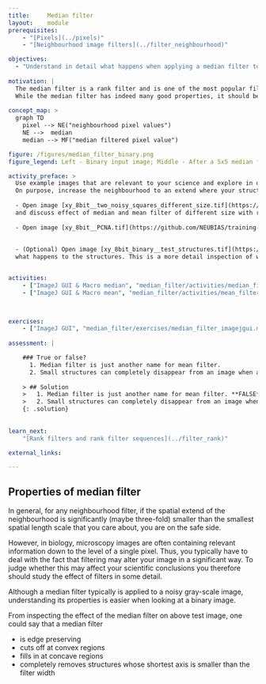 ```yaml
---
title:     Median filter
layout:    module
prerequisites:
    - "[Pixels](../pixels)"
    - "[Neighbourhood image filters](../filter_neighbourhood)"

objectives:
  - "Understand in detail what happens when applying a median filter to an image"
  
motivation: |
  The median filter is a rank filter and is one of the most popular filters for reducing noise in microscopy images.
  While the median filter has indeed many good properties, it should be - like any other filter -  used with care and a good understanding of its properties.
  
concept_map: >
  graph TD
    pixel --> NE("neighbourhood pixel values")
    NE -->  median
    median --> MF("median filtered pixel value")

figure: /figures/median_filter_binary.png
figure_legend: Left - Binary input image; Middle - After a 5x5 median filter; Right - Difference image

activity_preface: >
  Use example images that are relevant to your science and explore in detail what happens when applying a median filter.
  On purpose, increase the neighbourhood to an extend where your structures of interest become clearly compromised. 
  
  - Open image [xy_8bit__two_noisy_squares_different_size.tif](https://github.com/NEUBIAS/training-resources/raw/master/image_data/xy_8bit__two_noisy_squares_different_size.tif)
  and discuss effect of median and mean filter of different size with respect to noise and preservation of structure. 
  
  - Open image [xy_8bit__PCNA.tif](https://github.com/NEUBIAS/training-resources/raw/master/image_data/xy_8bit__PCNA.tif)  and discuss effect of filters with respect to preservation of structure. 
  
  
  - (Optional) Open image [xy_8bit_binary__test_structures.tif](https://github.com/NEUBIAS/training-resources/raw/master/image_data/xy_8bit_binary__test_structures.tif) and discuss
  what happens to the structures. This is a more detail inspection of what does a median filter do.


activities:
    - ["ImageJ GUI & Macro median", "median_filter/activities/median_filter_imagejmacrogui.ijm", "java"]
    - ["ImageJ GUI & Macro mean", "median_filter/activities/mean_filter_imagejmacrogui.ijm", "java"]
        


exercises:
    - ["ImageJ GUI", "median_filter/exercises/median_filter_imagejgui.md"]
    
assessment: |

    ### True or false? 
      1. Median filter is just another name for mean filter.
      2. Small structures can completely disappear from an image when applying a median filter. 
    
    > ## Solution
    >   1. Median filter is just another name for mean filter. **FALSE** 
    >   2. Small structures can completely disappear from an image when applying a median filter. **TRUE**
    {: .solution}
    
    
learn_next:
    "[Rank filters and rank filter sequences](../filter_rank)"

external_links:

---
```


## Properties of median filter

In general, for any neighbourhood filter, if the spatial extend of the neighbourhood is significantly 
(maybe three-fold) smaller than the smallest spatial length scale that you care about, you are on the safe side.

However, in biology, microscopy images are often containing relevant information down to the level of a single pixel. Thus, you typically have to deal with the fact that filtering may alter your image in a significant way. To judge whether this may affect your scientific conclusions you therefore should study the effect of filters in some detail.

Although a median filter typically is applied to a noisy gray-scale image, understanding its properties is easier when looking at a binary image.

From inspecting the effect of the median filter on above test image, one could say that a median filter
- is edge preserving
- cuts off at convex regions
- fills in at concave regions
- completely removes structures whose shortest axis is smaller than the filter width
